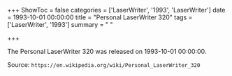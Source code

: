 +++
ShowToc = false
categories = ['LaserWriter', '1993', 'LaserWriter']
date = 1993-10-01 00:00:00
title = "Personal LaserWriter 320"
tags = ['LaserWriter', '1993']
summary = " "

+++

The Personal LaserWriter 320 was released on 1993-10-01 00:00:00.

Source: `https://en.wikipedia.org/wiki/Personal_LaserWriter_320`
